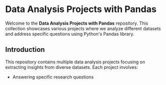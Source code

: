 # Data Analysis Projects with Pandas

Welcome to the **Data Analysis Projects with Pandas** repository. This collection showcases various projects where we analyze different datasets and address specific questions using Python's Pandas library.



## Introduction

This repository contains multiple data analysis projects focusing on extracting insights from diverse datasets. Each project involves:

- Answering specific research questions




